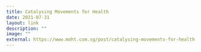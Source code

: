 ```yaml
---
title: Catalysing Movements for Health
date: 2021-07-31
layout: link
description: ""
image: ""
external: https://www.moht.com.sg/post/catalysing-movements-for-health
---
```

